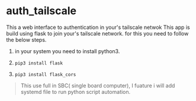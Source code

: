# auth_tailscale
This a web interface to authentication in your's tailscale netwok 
This app is build using flask to join your's tailscale network.
for this you need to follow the below steps.

1. in your system you need to install python3.
2.     pip3 install flask
3.     pip3 install flask_cors


> This use full in SBC( single board computer), I fuature i will add systemd file to run python script automation.




